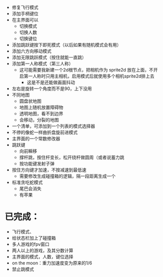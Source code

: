 - 修复飞行模式
- 添加手柄键位
- 在主界面可以
    - 切换模式
    - 切换人数
    - 切换键位
- 添加跳跃键按下即死模式（以后如果有随机模式会有用）
- 添加六方向移动模式
- 添加无限跳跃模式（按住就能一直跳）
- 添加第一人称模式（第三人称）
    - 这可能需要我新建一个2d根节点，把相机作为 sprite2d 放在上面，不开启第一人称时只用主相机，启用模式后就使用多个相机sprite2d排上去
        - 这是不是还能做画面抖动
- 左右是旋转一个角度而不是90，上下没用
- 不同地图
    - 圆盘状地图
    - 地图上随机放置障碍物
    - 透明地图，看不到边界
    - 会移动，分裂的地图
- 一个清单，可添加到一个列表的模式选择器
- 不停的像蛇一样曲折盘旋前进模式
- 主界面的一个常数修改器
- 跳跃键
    - 向前瞬移
    - 撑杆跳，按住杆变长，松开绕杆做圆周（或者说蓄力跳
    - 按功能键发射子弹
- 按住方向键才加速，不按减速到最低速
    - 需要修改生成碰撞箱的逻辑，隔一段距离生成一个
- 标准贪吃蛇模式
    - 尾巴会消失
    - 有苹果


# 已完成：

- 飞行模式、
- 给状态栏加上了碰撞箱
- 多人游戏的fpv窗口
- 两人以上的游戏，及其分数计算
- 主界面的模式，人数，键位选择
- on the moon：重力加速度变为原来的1/6
- 禁止跳模式

